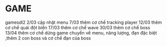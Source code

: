 # GAME
gamesdl2
2/03 cập nhật menu
7/03 thêm cơ chế tracking player
12/03 thêm cơ chế quái đột biến
17/03 thêm cơ chế wave 
30/03 thêm cơ chế boss
13/04 thêm cơ chế dừng game chuyển về menu, năng lượng, đạn đặc biệt ,thêm 2 con boss và cơ chế đạn của boss

